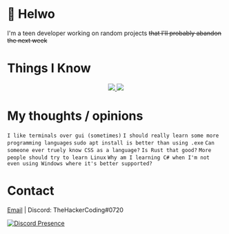 # 👋 Helwo

I'm a teen developer working on random projects ~~that I'll probably abandon the next week~~

# Things I Know

<p align="center">
  <a href="https://skillicons.dev">
    <img src="https://skillicons.dev/icons?i=js,ts,html,css,scss,dart,rust,prisma,linux,bash,discord,bots,docker,figma,flutter"/>
    <img src="https://skillicons.dev/icons?i=git,lua,nextjs,nim,nodejs,py,react,solidity,tailwind,vim,vscode"/>
  </a>
</p>

# My thoughts / opinions
 `I like terminals over gui (sometimes)`
 `I should really learn some more programming languages`
 `sudo apt install is better than using .exe`
 `Can someone ever truely know CSS as a language?`
 `Is Rust that good?`
 `More people should try to learn Linux`
 `Why am I learning C# when I'm not even using Windows where it's better supported?`
 
 # Contact
 
 [Email](mailto:thehackercoding@gmail.com) | Discord: TheHackerCoding#0720

[![Discord Presence](https://lanyard-profile-readme.vercel.app/api/196252989076275200)](https://discord.com/users/196252989076275200)
